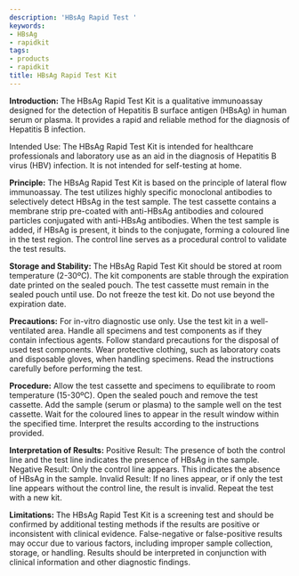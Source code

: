 ```yaml
---
description: 'HBsAg Rapid Test '
keywords:
- HBsAg
- rapidkit
tags:
- products
- rapidkit
title: HBsAg Rapid Test Kit
---
```



**Introduction:** The HBsAg Rapid Test Kit is a qualitative immunoassay designed for the detection of Hepatitis B surface antigen (HBsAg) in human serum or plasma. It provides a rapid and reliable method for the diagnosis of Hepatitis B infection.

Intended Use: The HBsAg Rapid Test Kit is intended for healthcare professionals and laboratory use as an aid in the diagnosis of Hepatitis B virus (HBV) infection. It is not intended for self-testing at home.

**Principle:** The HBsAg Rapid Test Kit is based on the principle of lateral flow immunoassay. The test utilizes highly specific monoclonal antibodies to selectively detect HBsAg in the test sample. The test cassette contains a membrane strip pre-coated with anti-HBsAg antibodies and coloured particles conjugated with anti-HBsAg antibodies. When the test sample is added, if HBsAg is present, it binds to the conjugate, forming a coloured line in the test region. The control line serves as a procedural control to validate the test results.

**Storage and Stability:**
The HBsAg Rapid Test Kit should be stored at room temperature (2-30ºC).
The kit components are stable through the expiration date printed on the sealed pouch.
The test cassette must remain in the sealed pouch until use.
Do not freeze the test kit.
Do not use beyond the expiration date.

**Precautions:**
For in-vitro diagnostic use only.
Use the test kit in a well-ventilated area.
Handle all specimens and test components as if they contain infectious agents.
Follow standard precautions for the disposal of used test components.
Wear protective clothing, such as laboratory coats and disposable gloves, when handling specimens.
Read the instructions carefully before performing the test.

**Procedure:**
Allow the test cassette and specimens to equilibrate to room temperature (15-30ºC).
Open the sealed pouch and remove the test cassette.
Add the sample (serum or plasma) to the sample well on the test cassette.
Wait for the coloured lines to appear in the result window within the specified time.
Interpret the results according to the instructions provided.

**Interpretation of Results:**
Positive Result: The presence of both the control line and the test line indicates the presence of HBsAg in the sample.
Negative Result: Only the control line appears. This indicates the absence of HBsAg in the sample.
Invalid Result: If no lines appear, or if only the test line appears without the control line, the result is invalid. Repeat the test with a new kit.

**Limitations:**
The HBsAg Rapid Test Kit is a screening test and should be confirmed by additional testing methods if the results are positive or inconsistent with clinical evidence.
False-negative or false-positive results may occur due to various factors, including improper sample collection, storage, or handling.
Results should be interpreted in conjunction with clinical information and other diagnostic findings.
